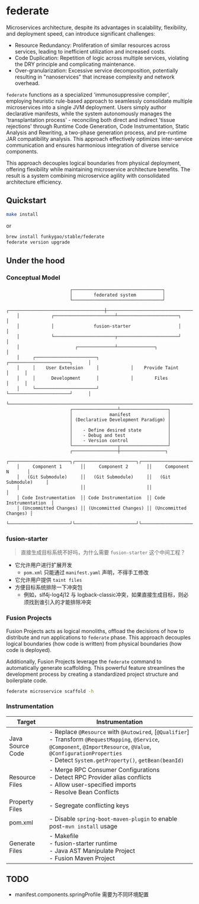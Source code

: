 # federate

Microservices architecture, despite its advantages in scalability, flexibility, and deployment speed, can introduce significant challenges:
- Resource Redundancy: Proliferation of similar resources across services, leading to inefficient utilization and increased costs.
- Code Duplication: Repetition of logic across multiple services, violating the DRY principle and complicating maintenance.
- Over-granularization: Excessive service decomposition, potentially resulting in "nanoservices" that increase complexity and network overhead.

`federate` functions as a specialized 'immunosuppressive compiler', employing heuristic rule-based approach to seamlessly consolidate multiple microservices into a single JVM deployment. Users simply author declarative manifests, while the system autonomously manages the 'transplantation process' - reconciling both direct and indirect 'tissue rejections' through Runtime Code Generation, Code Instrumentation, Static Analysis and Rewriting, a two-phase generation process, and pre-runtime JAR compatibility analysis. This approach effectively optimizes inter-service communication and ensures harmonious integration of diverse service components.

This approach decouples logical boundaries from physical deployment, offering flexibility while maintaining microservice architecture benefits. The result is a system combining microservice agility with consolidated architecture efficiency.

## Quickstart

```bash
make install
```

or

```bash
brew install funkygao/stable/federate
federate version upgrade
```

## Under the hood

### Conceptual Model

```
                        ┌──────────────────────────────────┐
                        │        federated system          │
                        └──────────────────────────────────┘
    ┌────────────────────────────────────┼────────────────────────────────────┐
    │            ┌───────────────────────┴───────────────────────┐            │
    │            │               fusion-starter                  │            │
    │            └───────────────────────┬───────────────────────┘            │
    │                     ┌──────────────┴──────────────┐                     │
    │     ┌───────────────────────┐            ┌───────────────────────┐      │
    │     │    User Extension     │            │    Provide Taint      │      │
    │     │      Development      │            │        Files          │      │
    │     └───────────────────────┘            └───────────────────────┘      │
    └─────────────────────────────────────────────────────────────────────────┘
                        ┌─────────────────┴──────────────────┐
                        │              manifest              │
                        │ (Declarative Development Paradigm) │
                        │                                    │
                        │    - Define desired state          │
                        │    - Debug and test                │
                        │    - Version control               │
                        └─────────────────┬──────────────────┘
                        ┌─────────────────┼─────────────────┐
    ┌───────────────────────┐┌───────────────────────┐┌───────────────────────┐
    │     Component 1       ││     Component 2       ││     Component N       │
    │   (Git Submodule)     ││   (Git Submodule)     ││   (Git Submodule)     │
    │                       ││                       ││                       │
    │ Code Instrumentation  ││ Code Instrumentation  ││ Code Instrumentation  │
    │ (Uncommitted Changes) ││ (Uncommitted Changes) ││ (Uncommitted Changes) │
    └───────────────────────┘└───────────────────────┘└───────────────────────┘
```

### fusion-starter

>直接生成目标系统不好吗，为什么需要 `fusion-starter` 这个中间工程？

- 它允许用户进行扩展开发
   - `pom.xml` 只能通过 `manifest.yaml` 声明，不得手工修改
- 它允许用户提供 `taint files`
- 方便目标系统排除一下冲突包
   - 例如，slf4j-log4j12 与 logback-classic冲突，如果直接生成目标，则必须找到谁引入的才能排除冲突

### Fusion Projects

Fusion Projects acts as logical monoliths, offload the decisions of how to distribute and run applications to `federate` phase.
This approach decouples logical boundaries (how code is written) from physical boundaries (how code is deployed).

Additionally, Fusion Projects leverage the `federate` command to automatically generate scaffolding. 
This powerful feature streamlines the development process by creating a standardized project structure and boilerplate code. 

```bash
federate microservice scaffold -h
```

### Instrumentation

| Target | Instrumentation |
|--------|-----------------|
| Java Source Code | - Replace `@Resource` with `@Autowired`, [`@Qualifier`]<br>- Transform `@RequestMapping`, `@Service`, `@Component`, `@ImportResource`, `@Value`, `@ConfigurationProperties`<br>- Detect `System.getProperty()`, `getBean(beanId)` |
| Resource Files | - Merge RPC Consumer Configurations<br>- Detect RPC Provider alias conflicts<br>- Allow user-specified imports<br>- Resolve Bean Conflicts |
| Property Files | - Segregate conflicting keys |
| pom.xml | - Disable `spring-boot-maven-plugin` to enable post-`mvn install` usage |
| Generate Files | - Makefile<br>- fusion-starter runtime<br>- Java AST Manipulate Project<br>- Fusion Maven Project |

## TODO

- manifest.components.springProfile 需要为不同环境配置
